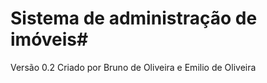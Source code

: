# Sistema de administração de imóveis#

Versão 0.2
Criado por Bruno de Oliveira e Emilio de Oliveira


